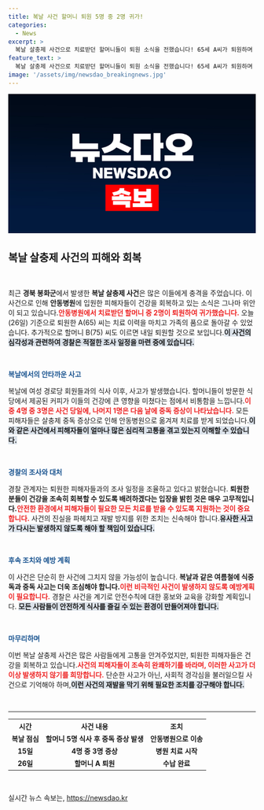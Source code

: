 ```yaml
---
title: 복날 사건 할머니 퇴원 5명 중 2명 귀가!
categories:
  - News
excerpt: >
  복날 살충제 사건으로 치료받던 할머니들이 퇴원 소식을 전했습니다! 65세 A씨가 퇴원하며 건강을 되찾았는데, 내일 75세 B씨도 귀가할 예정! 경찰은 퇴원한 이들과의 조사를 진행할 계획입니다. 사건의 전말이 궁금하다면 클릭하세요!
feature_text: >
  복날 살충제 사건으로 치료받던 할머니들이 퇴원 소식을 전했습니다! 65세 A씨가 퇴원하며 건강을 되찾았는데, 내일 75세 B씨도 귀가할 예정! 경찰은 퇴원한 이들과의 조사를 진행할 계획입니다. 사건의 전말이 궁금하다면 클릭하세요!
image: '/assets/img/newsdao_breakingnews.jpg'
---
```


<p><img src="/assets/img/newsdao_breakingnews.jpg" alt="flaretime 속보" /></p>

<h2 data-ke-size="size26">복날 살충제 사건의 피해와 회복</h2>

<p data-ke-size="size16">&nbsp;</p>

<p>최근 <b>경북 봉화군</b>에서 발생한 <b>복날 살충제 사건</b>은 많은 이들에게 충격을 주었습니다. 이 사건으로 인해 <b>안동병원</b>에 입원한 피해자들이 건강을 회복하고 있는 소식은 그나마 위안이 되고 있습니다.<b><span style="color: #ee2323;">안동병원에서 치료받던 할머니 중 2명이 퇴원하여 귀가했습니다.</span></b> 오늘(26일) 기준으로 퇴원한 A(65) 씨는 치료 이력을 마치고 가족의 품으로 돌아갈 수 있었습니다. 추가적으로 할머니 B(75) 씨도 이르면 내일 퇴원할 것으로 보입니다.<b><span style="background-color: #21538527;">이 사건의 심각성과 관련하여 경찰은 적절한 조사 일정을 마련 중에 있습니다.</span></b> </p>

<p data-ke-size="size16">&nbsp;</p>

<p><b><span style="color: #1a5490;">복날에서의 안타까운 사고</span></b></p>

<p>복날에 여성 경로당 회원들과의 식사 이후, 사고가 발생했습니다. 할머니들이 방문한 식당에서 제공된 커피가 이들의 건강에 큰 영향을 미쳤다는 점에서 비통함을 느낍니다.<b><span style="color: #ee2323;">이 중 4명 중 3명은 사건 당일에, 나머지 1명은 다음 날에 중독 증상이 나타났습니다.</span></b> 모든 피해자들은 살충제 중독 증상으로 인해 안동병원으로 옮겨져 치료를 받게 되었습니다.<b><span style="background-color: #21538527;">이와 같은 사건에서 피해자들이 얼마나 많은 심리적 고통을 겪고 있는지 이해할 수 있습니다.</span></b> </p>

<p data-ke-size="size16">&nbsp;</p>

<p><b><span style="color: #1a5490;">경찰의 조사와 대처</span></b></p>

<p>경찰 관계자는 퇴원한 피해자들과의 조사 일정을 조율하고 있다고 밝혔습니다. <b>퇴원한 분들이 건강을 조속히 회복할 수 있도록 배려하겠다는 입장을 밝힌 것은 매우 고무적입니다.</b><b><span style="color: #ee2323;">안전한 환경에서 피해자들이 필요한 모든 치료를 받을 수 있도록 지원하는 것이 중요합니다.</span></b> 사건의 진실을 파헤치고 재발 방지를 위한 조치는 신속해야 합니다.<b><span style="background-color: #21538527;">유사한 사고가 다시는 발생하지 않도록 해야 할 책임이 있습니다.</span></b> </p>

<p data-ke-size="size16">&nbsp;</p>

<p><b><span style="color: #1a5490;">후속 조치와 예방 계획</span></b></p>

<p>이 사건은 단순히 한 사건에 그치지 않을 가능성이 높습니다. <b>복날과 같은 여름철에 식중독과 중독 사고는 더욱 조심해야 합니다.</b><b><span style="color: #ee2323;">이런 비극적인 사건이 발생하지 않도록 예방계획이 필요합니다.</span></b> 경찰은 사건을 계기로 안전수칙에 대한 홍보와 교육을 강화할 계획입니다. <b><span style="background-color: #21538527;">모든 사람들이 안전하게 식사를 즐길 수 있는 환경이 만들어져야 합니다.</span></b> </p>

<p data-ke-size="size16">&nbsp;</p>

<p><b><span style="color: #1a5490;">마무리하며</span></b></p>

<p>이번 복날 살충제 사건은 많은 사람들에게 고통을 안겨주었지만, 퇴원한 피해자들은 건강을 회복하고 있습니다.<b><span style="color: #ee2323;">사건의 피해자들이 조속히 완쾌하기를 바라며, 이러한 사고가 더 이상 발생하지 않기를 희망합니다.</span></b> 단순한 사고가 아닌, 사회적 경각심을 불러일으킬 사건으로 기억해야 하며,<b><span style="background-color: #21538527;">이런 사건의 재발을 막기 위해 필요한 조치를 강구해야 합니다.</span></b> </p>

<p data-ke-size="size16">&nbsp;</p>

<hr />

<table style="width:100%;">
  <tr>
    <th style="text-align:center;">시간</th>
    <th style="text-align:center;">사건 내용</th>
    <th style="text-align:center;">조치</th>
  </tr>
  <tr>
    <td style="text-align:center; height: 17px;"><b>복날 점심</b></td>
    <td style="text-align:center; height: 17px;"><b>할머니 5명 식사 후 중독 증상 발생</b></td>
    <td style="text-align:center; height: 17px;"><b>안동병원으로 이송</b></td>
  </tr>
  <tr>
    <td style="text-align:center; height: 17px;"><b>15일</b></td>
    <td style="text-align:center; height: 17px;"><b>4명 중 3명 증상</b></td>
    <td style="text-align:center; height: 17px;"><b>병원 치료 시작</b></td>
  </tr>
  <tr>
    <td style="text-align:center; height: 17px;"><b>26일</b></td>
    <td style="text-align:center; height: 17px;"><b>할머니 A 퇴원</b></td>
    <td style="text-align:center; height: 17px;"><b>수납 완료</b></td>
  </tr>
</table>

<p data-ke-size="size16">&nbsp;</p>
실시간 뉴스 속보는, <a href="https://newsdao.kr" rel="dofollow">https://newsdao.kr</a>



